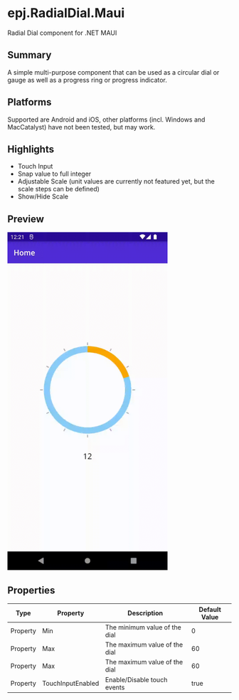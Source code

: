 # epj.RadialDial.Maui

Radial Dial component for .NET MAUI

## Summary

A simple multi-purpose component that can be used as a circular dial or gauge as well as a progress ring or progress indicator.

## Platforms

Supported are Android and iOS, other platforms (incl. Windows and MacCatalyst) have not been tested, but may work.

## Highlights

* Touch Input
* Snap value to full integer
* Adjustable Scale (unit values are currently not featured yet, but the scale steps can be defined)
* Show/Hide Scale

## Preview

<img src="radialdial_sample.gif" width="360">

## Properties

| Type       | Property          | Description                                            | Default Value |
|------------|-------------------|--------------------------------------------------------|---------------|
| Property   | Min               | The minimum value of the dial                          | 0             |
| Property   | Max               | The maximum value of the dial                          | 60            |
| Property   | Max               | The maximum value of the dial                          | 60            |
| Property   | TouchInputEnabled | Enable/Disable touch events                            | true          |
